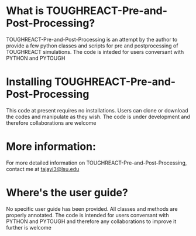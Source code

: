 # What is TOUGHREACT-Pre-and-Post-Processing?



TOUGHREACT-Pre-and-Post-Processing is an attempt by the author to provide a few python classes and scripts for pre and postprocessing of TOUGHREACT
simulations. The code is inteded for users conversant with PYTHON and PYTOUGH

# Installing TOUGHREACT-Pre-and-Post-Processing
This code at present requires no installations. Users can clone or download the codes and manipulate as they wish. The code is under development
and therefore collaborations are welcome

# More information:


For more detailed information on TOUGHREACT-Pre-and-Post-Processing, contact me at tajayi3@lsu.edu


# Where's the user guide?


No specific user guide has been provided. All classes and methods are properly annotated. The code is intended for users conversant with PYTHON and PYTOUGH and 
therefore any collaborations to improve it further is welcome


